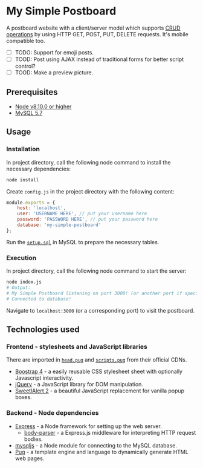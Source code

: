 # My Simple Postboard

A postboard website with a client/server model which supports [CRUD operations](https://en.wikipedia.org/wiki/Create,_read,_update_and_delete) by using HTTP GET, POST, PUT, DELETE requests. It's mobile compatible too.

- [ ] TODO: Support for emoji posts.
- [ ] TOOD: Post using AJAX instead of traditional forms for better script control?
- [ ] TOOD: Make a preview picture.

## Prerequisites

- [Node v8.10.0 or higher](https://nodejs.org/)
- [MySQL 5.7](https://www.mysql.com/)

## Usage

### Installation

In project directory, call the following node command to install the necessary dependencies:

```sh
node install
```

Create `config.js` in the project directory with the following content:

```js
module.exports = {
    host: 'localhost',
    user: 'USERNAME HERE', // put your username here
    password: 'PASSWORD HERE', // put your password here
    database: 'my-simple-postboard'
};
```

Run the [`setup.sql`](./setup.sql) in MySQL to prepare the necessary tables.

### Execution

In project directory, call the following node command to start the server:

```sh
node index.js
# Output:
# My Simple Postboard listening on port 3000! (or another port if specified)
# Connected to database!
```

Navigate to `localhost:3000` (or a corresponding port) to visit the postboard.

## Technologies used

### Frontend - stylesheets and JavaScript libraries

There are imported in [`head.pug`](./views/includes/head.pug) and [`scripts.pug`](./views/includes/scripts.pug) from their official CDNs.

- [Boostrap 4](https://getbootstrap.com/) - a easily reusable CSS stylesheet sheet with optionally Javascript interactivity.
- [jQuery](https://jquery.com/) - a JavaScript library for DOM manipulation.
- [SweetlAlert 2](https://sweetalert2.github.io/) - a beautiful JavaScript replacement for vanilla popup boxes.

### Backend - Node dependencies

- [Express](http://expressjs.com/) - a Node framework for setting up the web server.
  - [body-parser](https://www.npmjs.com/package/body-parser) - a Express.js middleware for interpreting HTTP request bodies.
- [mysqljs](https://github.com/mysqljs/mysql) - a Node module for connecting to the MySQL database.
- [Pug](https://pugjs.org/) - a template engine and language to dynamically generate HTML web pages.